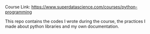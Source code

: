 Course Link: https://www.superdatascience.com/courses/python-programming

This repo contains the codes I wrote during the course, the practices I made about python libraries and my own documentation.